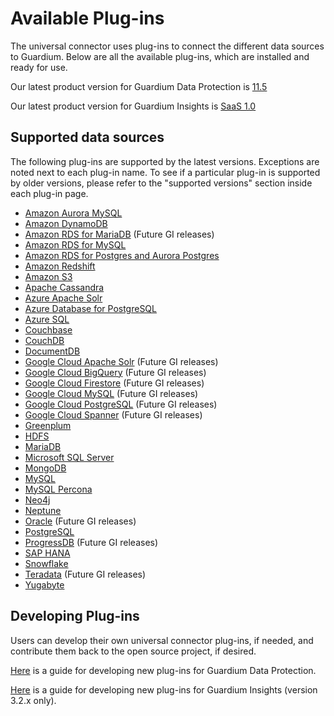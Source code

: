 # Available Plug-ins
The universal connector uses plug-ins to connect the different data sources to Guardium.
Below are all the available plug-ins, which are installed and ready for use.

Our latest product version for Guardium Data Protection is [11.5](../docs/Guardium%20Data%20Protection)

Our latest product version for Guardium Insights is [SaaS 1.0](../docs/Guardium%20Insights/SaaS_1.0/Plugins_management.md)

## Supported data sources
The following plug-ins are supported by the latest versions. Exceptions are noted next to each plug-in name.
To see if a particular plug-in is supported by older versions, please refer to the "supported versions" section inside each plug-in page.

* [Amazon Aurora MySQL](../filter-plugin/logstash-filter-aurora-mysql-guardium/README.md)
* [Amazon DynamoDB](../filter-plugin/logstash-filter-dynamodb-guardium/README.md)
* [Amazon RDS for MariaDB](../filter-plugin/logstash-filter-mariadb-aws-guardium/README.md) (Future GI releases)
* [Amazon RDS for MySQL](../filter-plugin/logstash-filter-mysql-aws-guardium/README.md)
* [Amazon RDS for Postgres and Aurora Postgres](../filter-plugin/logstash-filter-postgres-guardium/README.md)
* [Amazon Redshift](../filter-plugin/logstash-filter-redshift-aws-guardium/README.md)
* [Amazon S3](../filter-plugin/logstash-filter-s3-guardium/README.md)
* [Apache Cassandra](../filter-plugin/logstash-filter-cassandra-guardium/README.md)
* [Azure Apache Solr](../filter-plugin/logstash-filter-azure-apachesolr-guardium/README.md)
* [Azure Database for PostgreSQL](../filter-plugin/logstash-filter-azure-postgresql-guardium/README.md)
* [Azure SQL](../filter-plugin/logstash-filter-azure-sql-guardium/README.md)
* [Couchbase](../filter-plugin/logstash-filter-couchbasedb-guardium/README.md)
* [CouchDB](../filter-plugin/logstash-filter-couchdb-guardium/README.md)
* [DocumentDB](../filter-plugin/logstash-filter-documentdb-aws-guardium/README.md)
* [Google Cloud Apache Solr](../filter-plugin/logstash-filter-pubsub-apachesolr-guardium/README.md) (Future GI releases)
* [Google Cloud BigQuery](../filter-plugin/logstash-filter-pubsub-bigquery-guardium/README.md) (Future GI releases)
* [Google Cloud Firestore](../filter-plugin/logstash-filter-pubsub-firestore-guardium/README.md) (Future GI releases)
* [Google Cloud MySQL](../filter-plugin/logstash-filter-pubsub-mysql-guardium/README.md) (Future GI releases)
* [Google Cloud PostgreSQL](../filter-plugin/logstash-filter-pubsub-postgresql-guardium/README.md) (Future GI releases)
* [Google Cloud Spanner](../filter-plugin/logstash-filter-pubsub-spanner-guardium/README.md) (Future GI releases)
* [Greenplum](../filter-plugin/logstash-filter-onPremGreenplumdb-guardium/README.md)
* [HDFS](../filter-plugin/logstash-filter-hdfs-guardium/README.md)
* [MariaDB](../filter-plugin/logstash-filter-mariadb-guardium/README.md)
* [Microsoft SQL Server](../filter-plugin/logstash-filter-mssql-guardium/README.md)
* [MongoDB](../filter-plugin/logstash-filter-mongodb-guardium/README.md)
* [MySQL](../filter-plugin/logstash-filter-mysql-guardium/README.md)
* [MySQL Percona](../filter-plugin/logstash-filter-mysql-percona-guardium/README.md)
* [Neo4j](../filter-plugin/logstash-filter-neo4j-guardium/README.md)
* [Neptune](../filter-plugin/logstash-filter-neptune-aws-guardium/README.md)
* [Oracle](../filter-plugin/logstash-filter-oua-guardium/README.md) (Future GI releases)
* [PostgreSQL](../filter-plugin/logstash-filter-onPremPostgres-guardium/README.md)
* [ProgressDB](../filter-plugin/logstash-filter-progressdb-guardium/README.md) (Future GI releases)
* [SAP HANA](../filter-plugin/logstash-filter-saphana-guardium/README.md)
* [Snowflake](../filter-plugin/logstash-filter-snowflake-guardium/README.md)
* [Teradata](../filter-plugin/logstash-filter-teradatadb-guardium/README.md) (Future GI releases)
* [Yugabyte](../filter-plugin/logstash-filter-yugabyte-guardium/README.md)

## Developing Plug-ins
Users can develop their own universal connector plug-ins, if needed, and contribute them back to the open source project, if desired.

[Here](../docs/Guardium%20Data%20Protection/developing_plugins_gdp.md) is a guide for developing new plug-ins for Guardium Data Protection.

[Here](../docs/Guardium%20Insights/3.2.x/developing_plugins_gi.md) is a guide for developing new plug-ins for Guardium Insights (version 3.2.x only).
